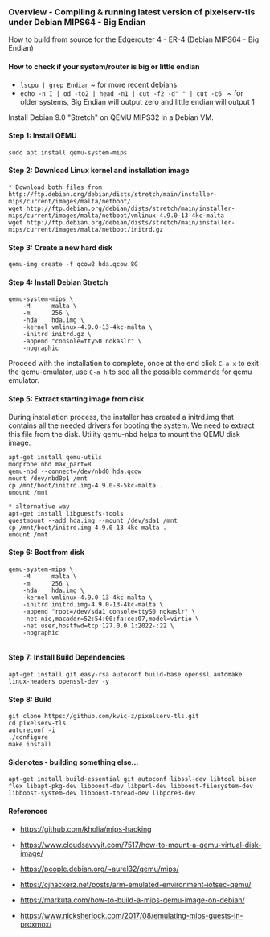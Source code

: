 
### Overview - Compiling & running latest version of pixelserv-tls under Debian MIPS64 - Big Endian
How to build from source for the Edgerouter 4 - ER-4 (Debian MIPS64 - Big Endian)


#### How to check if your system/router is big or little endian
* `lscpu | grep Endian`  ~ for more recent debians
* `echo -n I | od -to2 | head -n1 | cut -f2 -d" " | cut -c6 ` ~ for older systems, Big Endian will output zero and little endian will output 1


Install Debian 9.0 "Stretch" on QEMU MIPS32 in a Debian VM.

#### Step 1: Install QEMU
```
sudo apt install qemu-system-mips
```

#### Step 2: Download Linux kernel and installation image
```
* Download both files from http://ftp.debian.org/debian/dists/stretch/main/installer-mips/current/images/malta/netboot/
wget http://ftp.debian.org/debian/dists/stretch/main/installer-mips/current/images/malta/netboot/vmlinux-4.9.0-13-4kc-malta
wget http://ftp.debian.org/debian/dists/stretch/main/installer-mips/current/images/malta/netboot/initrd.gz
```

#### Step 3: Create a new hard disk
```
qemu-img create -f qcow2 hda.qcow 8G
```

#### Step 4: Install Debian Stretch
```
qemu-system-mips \
    -M      malta \
    -m      256 \
    -hda    hda.img \
    -kernel vmlinux-4.9.0-13-4kc-malta \
    -initrd initrd.gz \
    -append "console=ttyS0 nokaslr" \
    -nographic
```
Proceed with the installation to complete, once at the end click `C-a x` to exit the qemu-emulator, use `C-a h` to see all the possible commands for qemu emulator.

#### Step 5: Extract starting image from disk
During installation process, the installer has created a initrd.img that contains all the needed drivers for booting the system. We need to extract this file from the disk. Utility qemu-nbd helps to mount the QEMU disk image.
```
apt-get install qemu-utils
modprobe nbd max_part=8
qemu-nbd --connect=/dev/nbd0 hda.qcow 
mount /dev/nbd0p1 /mnt
cp /mnt/boot/initrd.img-4.9.0-8-5kc-malta .
umount /mnt

* alternative way
apt-get install libguestfs-tools
guestmount --add hda.img --mount /dev/sda1 /mnt
cp /mnt/boot/initrd.img-4.9.0-13-4kc-malta .
umount /mnt

```

#### Step 6: Boot from disk
```
qemu-system-mips \
    -M      malta \
    -m      256 \
    -hda    hda.img \
    -kernel vmlinux-4.9.0-13-4kc-malta \
    -initrd initrd.img-4.9.0-13-4kc-malta \
    -append "root=/dev/sda1 console=ttyS0 nokaslr" \
    -net nic,macaddr=52:54:00:fa:ce:07,model=virtio \
    -net user,hostfwd=tcp:127.0.0.1:2022-:22 \
    -nographic
 
```

#### Step 7: Install Build Dependencies
```
apt-get install git easy-rsa autoconf build-base openssl automake linux-headers openssl-dev -y
```

#### Step 8: Build
```
git clone https://github.com/kvic-z/pixelserv-tls.git
cd pixelserv-tls
autoreconf -i
./configure
make install
```

#### Sidenotes - building something else...
```
apt-get install build-essential git autoconf libssl-dev libtool bison flex libapt-pkg-dev libboost-dev libperl-dev libboost-filesystem-dev libboost-system-dev libboost-thread-dev libpcre3-dev
```

#### References

* https://github.com/kholia/mips-hacking

* https://www.cloudsavvyit.com/7517/how-to-mount-a-qemu-virtual-disk-image/

* https://people.debian.org/~aurel32/qemu/mips/

* https://cjhackerz.net/posts/arm-emulated-environment-iotsec-qemu/

* https://markuta.com/how-to-build-a-mips-qemu-image-on-debian/

* https://www.nicksherlock.com/2017/08/emulating-mips-guests-in-proxmox/
